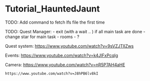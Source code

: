 # Tutorial_HauntedJaunt

TODO: Add command to fetch lfs file the first time

TODO: Quest Manager:
	- exit (with a wait .. ) if all main task are done
	- change star for main task
	- rooms
	- ? 



Quest system: 
	https://www.youtube.com/watch?v=9sVZJTIIZws

Events: 
	https://www.youtube.com/watch?v=k4JlFxPcqlg

Camera: 
	https://www.youtube.com/watch?v=nR5P7AH4aHE


	https://www.youtube.com/watch?v=J8hPB6lv8kI